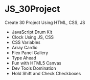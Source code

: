 # JS_30Project

Create 30 Project Using HTML, CSS, JS
- JavaScript Drum Kit
- Clock Using JS, CSS
- CSS Variables
- Array Cardio
- Flex Panel Gallery
- Type Ahead
- Fun with HTML5 Canvas
- Dev Tools Domination
- Hold Shift and Check Checkboxes
